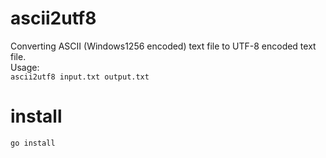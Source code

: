 # ascii2utf8

Converting ASCII (Windows1256 encoded) text file to UTF-8 encoded text file.  
Usage:  
`ascii2utf8 input.txt output.txt`  

# install

`go install`
